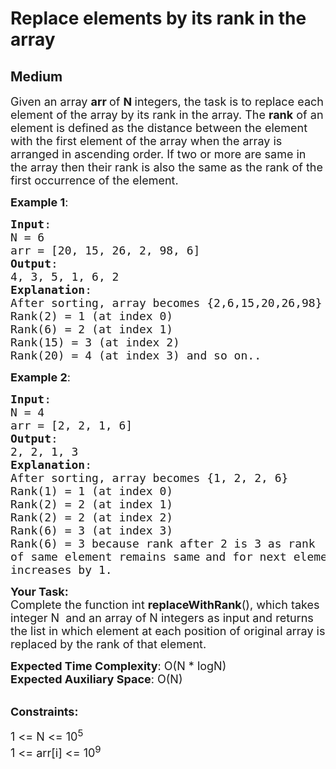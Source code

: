 # Replace elements by its rank in the array
## Medium
<div class="problems_problem_content__Xm_eO"><p><span style="font-size:18px">Given an array <strong>arr </strong>of <strong>N </strong>integers, the task is to replace each element of the array by its rank in the array.&nbsp;The&nbsp;<strong>rank</strong> of an element&nbsp;is defined as the distance between the element with the first element of the array when the array is arranged in ascending order. If two or more are same in the array then their rank is also the same as the rank of the first occurrence of the element.&nbsp;</span></p>

<p><span style="font-size:18px"><strong>Example 1</strong>:</span></p>

<pre><span style="font-size:18px"><strong>Input</strong>:
N = 6
arr = [20, 15, 26, 2, 98, 6]
<strong>Output</strong>:
4, 3, 5, 1, 6, 2
<strong>Explanation</strong>:</span>
<span style="font-size:18px">After sorting, array becomes {</span><span style="font-size:18px">2,6,15,20,26,98}
Rank(2) = 1 (at index 0)&nbsp;
Rank(6) = 2 (at index 1)&nbsp;
Rank(15) = 3 (at index 2)&nbsp;
Rank(20) = 4 (at index 3) and so on..</span></pre>

<p><span style="font-size:18px"><strong>Example 2</strong>:</span></p>

<pre><span style="font-size:18px"><strong>Input</strong>:
N = 4
arr = [2, 2, 1, 6]
<strong>Output</strong>:
2, 2, 1, 3
<strong>Explanation</strong>:</span>
<span style="font-size:18px">After sorting, array becomes {1, 2, 2, 6}
Rank(1) = 1 (at index 0)&nbsp;
Rank(2) = 2 (at index 1)&nbsp;
Rank(2) = 2 (at index 2)&nbsp;
Rank(6) = 3 (at index 3)</span>
<span style="font-size:18px">Rank(6) = 3 because rank after 2 is 3 as rank 
of same element remains same</span> <span style="font-size:18px">and for next element 
increases by 1.</span>
</pre>

<p><span style="font-size:18px"><strong>Your Task:</strong><br>
Complete the function int <strong>replaceWithRank</strong>(), which takes integer N&nbsp; and an array&nbsp;of N integers as input and returns the list in which element at each position of original array is replaced by the rank of that element.</span></p>

<p><span style="font-size:18px"><strong>Expected Time Complexity</strong>: O(N * logN)<br>
<strong>Expected Auxiliary Space</strong>: O(N)</span></p>

<p><br>
<span style="font-size:18px"><strong>Constraints:</strong></span></p>

<p><span style="font-size:18px">1 &lt;= N &lt;= 10<sup>5</sup><br>
1 &lt;= arr[i] &lt;= 10<sup>9</sup></span></p>
</div>